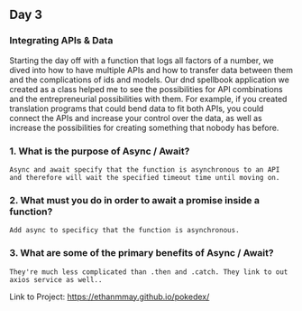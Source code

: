 ## Day 3

### Integrating APIs & Data

Starting the day off with a function that logs all factors of a number, we dived into how to have multiple APIs and how to transfer data between them and the complications of ids and models. Our dnd spellbook application we created as a class helped me to see the possibilities for API combinations and the entrepreneurial possibilities with them. For example, if you created translation programs that could bend data to fit both APIs, you could connect the APIs and increase your control over the data, as well as increase the possibilities for creating something that nobody has before.

### 1. What is the purpose of Async / Await?

```Async and await specify that the function is asynchronous to an API and therefore will wait the specified timeout time until moving on.```

### 2. What must you do in order to await a promise inside a function?

```Add async to specificy that the function is asynchronous.```

### 3. What are some of the primary benefits of Async / Await?

```They're much less complicated than .then and .catch. They link to out axios service as well..```

Link to Project: https://ethanmmay.github.io/pokedex/